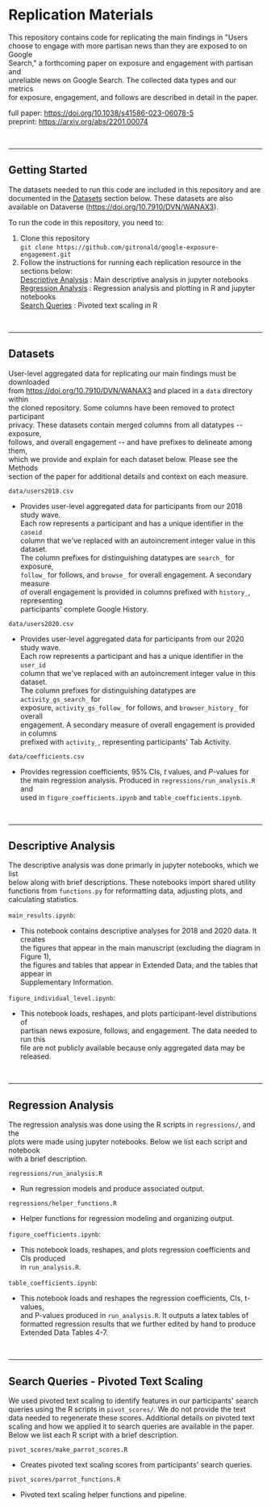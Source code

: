 # Replication Materials

This repository contains code for replicating the main findings in "Users  
choose to engage with more partisan news than they are exposed to on Google  
Search," a forthcoming paper on exposure and engagement with partisan and  
unreliable news on Google Search. The collected data types and our metrics   
for exposure, engagement, and follows are described in detail in the paper.  

full paper: https://doi.org/10.1038/s41586-023-06078-5  
preprint: https://arxiv.org/abs/2201.00074  


<br>

---
## Getting Started  

The datasets needed to run this code are included in this repository and are  
documented in the [Datasets](#datasets) section below. These datasets are also  
available on Dataverse (https://doi.org/10.7910/DVN/WANAX3).

To run the code in this repository, you need to:  
1. Clone this repository  
   `git clone https://github.com/gitronald/google-exposure-engagement.git`  
2. Follow the instructions for running each replication resource in the sections below:  
   [Descriptive Analysis](#descriptive-analysis) : Main descriptive analysis in jupyter notebooks  
   [Regression Analysis](#regression-analysis) : Regression analysis and plotting in R and jupyter notebooks  
   [Search Queries](#search-queries---pivoted-text-scaling) : Pivoted text scaling in R  
   
<br>

---
## Datasets

User-level aggregated data for replicating our main findings must be downloaded  
from https://doi.org/10.7910/DVN/WANAX3 and placed in a `data` directory within  
the cloned repository. Some columns have been removed to protect participant  
privacy. These datasets contain merged columns from all datatypes -- exposure,  
follows, and overall engagement -- and have prefixes to delineate among them,  
which we provide and explain for each dataset below. Please see the Methods  
section of the paper for additional details and context on each measure.  

`data/users2018.csv`  
- Provides user-level aggregated data for participants from our 2018 study wave.  
Each row represents a participant and has a unique identifier in the `caseid`  
column that we've replaced with an autoincrement integer value in this dataset.  
The column prefixes for distinguishing datatypes are `search_` for exposure,  
`follow_` for follows, and `browse_` for overall engagement. A secondary measure  
of overall engagement is provided in columns prefixed with `history_`, representing  
participants' complete Google History.

`data/users2020.csv`  
- Provides user-level aggregated data for participants from our 2020 study wave.  
Each row represents a participant and has a unique identifier in the `user_id`  
column that we've replaced with an autoincrement integer value in this dataset.  
The column prefixes for distinguishing datatypes are `activity_gs_search_` for  
exposure, `activity_gs_follow_` for follows, and `browser_history_` for overall  
engagement.  A secondary measure of overall engagement is provided in columns  
prefixed with `activity_`, representing participants' Tab Activity.  

`data/coefficients.csv`  
- Provides regression coefficients, 95% CIs, *t* values, and *P*-values for  
the main regression analysis. Produced in `regressions/run_analysis.R` and  
used in `figure_coefficients.ipynb` and `table_coefficients.ipynb`.  

<br>

---
## Descriptive Analysis

The descriptive analysis was done primarly in jupyter notebooks, which we list  
below along with brief descriptions. These notebooks import shared utility  
functions from `functions.py` for reformatting data, adjusting plots, and  
calculating statistics.  

`main_results.ipynb`:  
- This notebook contains descriptive analyses for 2018 and 2020 data. It creates  
the figures that appear in the main manuscript (excluding the diagram in Figure 1),  
the figures and tables that appear in Extended Data, and the tables that appear in  
Supplementary Information.  

`figure_individual_level.ipynb`:  
- This notebook loads, reshapes, and plots participant-level distributions of  
partisan news exposure, follows, and engagement. The data needed to run this  
file are not publicly available because only aggregated data may be released.  

<br>

---
## Regression Analysis

The regression analysis was done using the R scripts in `regressions/`, and the  
plots were made using jupyter notebooks. Below we list each script and notebook  
with a brief description.  

`regressions/run_analysis.R`  
- Run regression models and produce associated output.  

`regressions/helper_functions.R`  
- Helper functions for regression modeling and organizing output.  


`figure_coefficients.ipynb`:  
- This notebook loads, reshapes, and plots regression coefficients and CIs produced  
in `run_analysis.R`.  

`table_coefficients.ipynb`:  
- This notebook loads and reshapes the regression coefficients, CIs, t-values,  
and P-values produced in `run_analysis.R`. It outputs a latex tables of  
formatted regression results that we further edited by hand to produce  
Extended Data Tables 4-7.  


<br>

---
## Search Queries - Pivoted Text Scaling

We used pivoted text scaling to identify features in our participants' search  
queries using the R scripts in `pivot_scores/`. We do not provide the text  
data needed to regenerate these scores. Additional details on pivoted text  
scaling and how we applied it to search queries are available in the paper.  
Below we list each R script with a brief description.  

`pivot_scores/make_parrot_scores.R`  
- Creates pivoted text scaling scores from participants' search queries.  

`pivot_scores/parrot_functions.R`  
- Pivoted text scaling helper functions and pipeline.  

